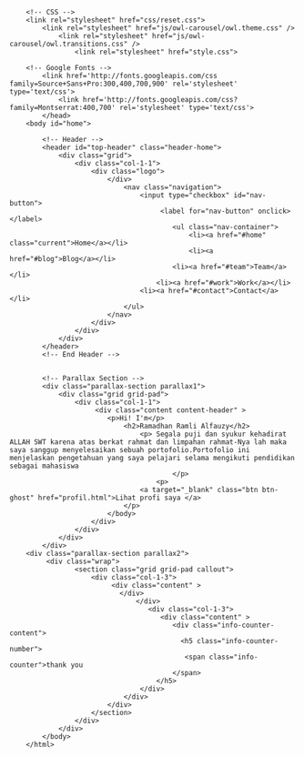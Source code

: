 <!doctype html>
<html>
    <head>
        <title>Portofolio</title>

        <!-- CSS -->
        <link rel="stylesheet" href="css/reset.css">
            <link rel="stylesheet" href="js/owl-carousel/owl.theme.css" />
                <link rel="stylesheet" href="js/owl-carousel/owl.transitions.css" />
                    <link rel="stylesheet" href="style.css">

        <!-- Google Fonts -->
            <link href='http://fonts.googleapis.com/css family=Source+Sans+Pro:300,400,700,900' rel='stylesheet' type='text/css'>
                <link href='http://fonts.googleapis.com/css?family=Montserrat:400,700' rel='stylesheet' type='text/css'>
            </head>
        <body id="home">

            <!-- Header -->
            <header id="top-header" class="header-home">
                <div class="grid">
                    <div class="col-1-1">
                        <div class="logo">
                            </div>
                                <nav class="navigation">
                                    <input type="checkbox" id="nav-button">
                                         <label for="nav-button" onclick></label>
                                            <ul class="nav-container">
                                                <li><a href="#home" class="current">Home</a></li>
                                                <li><a href="#blog">Blog</a></li>
                                            <li><a href="#team">Team</a></li>
                                        <li><a href="#work">Work</a></li>
                                    <li><a href="#contact">Contact</a></li>
                                </ul>
                            </nav>
                        </div>
                    </div>
                </div>
            </header>
            <!-- End Header -->


            <!-- Parallax Section -->
            <div class="parallax-section parallax1">
                <div class="grid grid-pad">
                    <div class="col-1-1">
                         <div class="content content-header" >
                            <p>Hi! I'm</p>
                                <h2>Ramadhan Ramli Alfauzy</h2>
                                    <p> Segala puji dan syukur kehadirat ALLAH SWT karena atas berkat rahmat dan limpahan rahmat-Nya lah maka saya sanggup menyelesaikan sebuah portofolio.Portofolio ini menjelaskan pengetahuan yang saya pelajari selama mengikuti pendidikan sebagai mahasiswa
                                            </p>
                                        <p>
                                    <a target="_blank" class="btn btn-ghost" href="profil.html">Lihat profi saya </a>
                                </p>
                            </body>
                        </div>
                    </div>
                </div>
            </div>
        <div class="parallax-section parallax2">                    
             <div class="wrap">
                    <section class="grid grid-pad callout">
                        <div class="col-1-3">
                             <div class="content" >
                               </div>
                                   </div>
                                      <div class="col-1-3">
                                         <div class="content" >
                                            <div class="info-counter-content">
                                              <h5 class="info-counter-number">
                                               <span class="info-counter">thank you
                                            </span>
                                        </h5>
                                    </div>
                                </div>
                            </div>
                        </section>
                    </div>
                </div>
            </body>
        </html>

